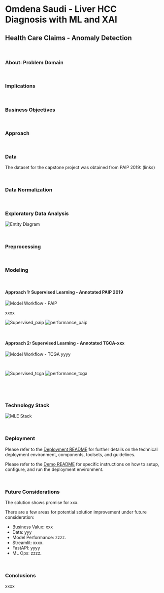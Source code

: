 # Omdena Saudi - Liver HCC Diagnosis with ML and XAI

## Health Care Claims - Anomaly Detection  
&nbsp;  
### **About:  Problem Domain** 


&nbsp;  

### **Implications**


&nbsp;

### **Business Objectives**


&nbsp;

### **Approach**

 
&nbsp;

### **Data**
The dataset for the capstone project was obtained from PAIP 2019:  (links)

 
&nbsp;

### **Data Normalization**

 
&nbsp;

### **Exploratory Data Analysis**


![Entity Diagram](./docs/presentation/entity.png)

 
&nbsp;

### **Preprocessing**


&nbsp;

### **Modeling**

&nbsp;

#### **Approach 1:  Supervised Learning - Annotated PAIP 2019**
![Model Workflow - PAIP](./docs/presentation/modelFlow.png)

xxxx

![Supervised_paip](./docs/presentation/xxx.png)
![performance_paip](./docs/performance_paip.png)

&nbsp;

#### **Approach 2:  Supervised Learning - Annotated TGCA-xxx** 
![Model Workflow - TCGA](./docs/presentation/modelFlow.png)
yyyy

&nbsp;

![Supervised_tcga](./docs/presentation/yyyy.png)
![performance_tcga](./docs/performance_tcga.png)

&nbsp;


&nbsp;

### **Technology Stack**
![MLE Stack](./docs/tech_stack.png)

&nbsp;

### **Deployment**

Please refer to the [Deployment README](./demo/README-Deployment.md) for further details on the technical deployment environment, components, toolsets, and guidelines.

Please refer to the [Demo README](./demo/README-Demo.md) for specific instructions on how to setup, configure, and run the deployment environment.

&nbsp;

### **Future Considerations**
The solution shows promise for xxx.

There are a few areas for potential solution improvement under future consideration:
- Business Value:  xxx    
- Data:  yyy 
- Model Performance:  zzzz.    
- Streamlit:  xxxx. 
- FastAPI:  yyyy 
- ML Ops:  zzzz.  

&nbsp;

### **Conclusions**
xxxx 

